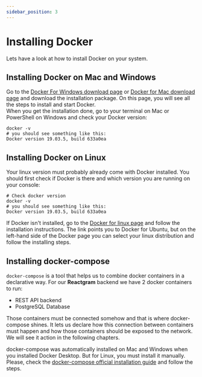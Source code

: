 ```yaml
---
sidebar_position: 3
---
```


# Installing Docker

Lets have a look at how to install Docker on your system.

## Installing Docker on Mac and Windows

Go to the [Docker For Windows download page](https://docs.docker.com/docker-for-windows/install/) or [Docker for Mac download page](https://docs.docker.com/docker-for-mac/) and download the installation package. On this page, you will see all the steps to install and start Docker.  
When you get the installation done, go to your terminal on Mac or PowerShell on Windows and check your Docker version:

```shell
docker -v
# you should see something like this:
Docker version 19.03.5, build 633a0ea
```

## Installing Docker on Linux

Your linux version must probably already come with Docker installed. You should first check if Docker is there and which version you are running on your console:

```shell
# Check docker version
docker -v
# you should see something like this:
Docker version 19.03.5, build 633a0ea
```

If Docker isn't installed, go to the [Docker for linux page](https://docs.docker.com/install/linux/docker-ce/ubuntu/) and follow the installation instructions. The link points you to Docker for Ubuntu, but on the left-hand side of the Docker page you can select your linux distribution and follow the installing steps.

## Installing docker-compose

`docker-compose` is a tool that helps us to combine docker containers in a declarative way. For our **Reactgram** backend we have 2 docker containers to run:

- REST API backend
- PostgreSQL Database

Those containers must be connected somehow and that is where docker-compose shines. It lets us declare how this connection between containers must happen and how those containers should be exposed to the network. We will see it action in the following chapters.  
  
docker-compose was automatically installed on Mac and Windows when you installed Docker Desktop. But for Linux, you must install it manually. Please, check the [docker-compose official installation guide](https://docs.docker.com/compose/install/) and follow the steps.